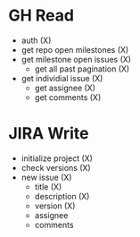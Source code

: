 
# GH Read

- auth (X)
- get repo open milestones (X)
- get milestone open issues (X)
  - get all past pagination (X)
- get individial issue (X)
  - get assignee (X)
  - get comments (X)


# JIRA Write

- initialize project (X)
- check versions (X)
- new issue (X)
  - title (X)
  - description (X)
  - version (X)
  - assignee
  - comments
